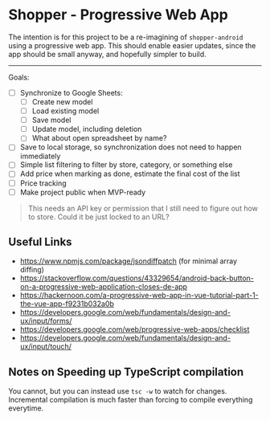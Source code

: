 # Shopper - Progressive Web App

The intention is for this project to be a re-imagining of `shopper-android` using a progressive web app. This should enable easier updates, since the app should be small anyway, and hopefully simpler to build.

---

Goals:
 - [ ] Synchronize to Google Sheets:
    - [ ] Create new model
    - [ ] Load existing model
    - [ ] Save model
    - [ ] Update model, including deletion
    - [ ] What about open spreadsheet by name?

 - [ ] Save to local storage, so synchronization does not need to happen immediately
 - [ ] Simple list filtering to filter by store, category, or something else
 - [ ] Add price when marking as done, estimate the final cost of the list
 - [ ] Price tracking
 - [ ] Make project public when MVP-ready

> This needs an API key or permission that I still need to figure out how to store. Could it be just locked to an URL?

## Useful Links

* https://www.npmjs.com/package/jsondiffpatch (for minimal array diffing)
* https://stackoverflow.com/questions/43329654/android-back-button-on-a-progressive-web-application-closes-de-app
* https://hackernoon.com/a-progressive-web-app-in-vue-tutorial-part-1-the-vue-app-f9231b032a0b
* https://developers.google.com/web/fundamentals/design-and-ux/input/forms/
* https://developers.google.com/web/progressive-web-apps/checklist
* https://developers.google.com/web/fundamentals/design-and-ux/input/touch/

## Notes on Speeding up TypeScript compilation

You cannot, but you can instead use `tsc -w` to watch for changes. Incremental compilation is much faster than forcing to compile everything everytime.
